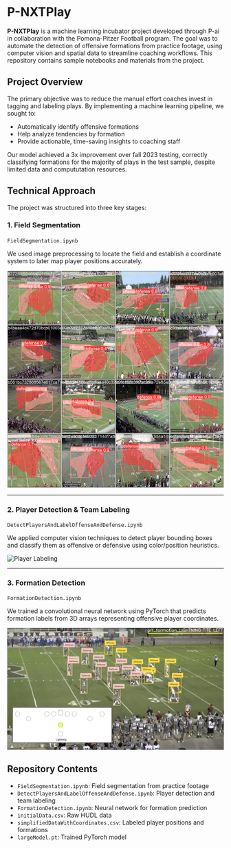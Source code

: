 # P-NXTPlay

**P-NXTPlay** is a machine learning incubator project developed through P-ai in collaboration with the Pomona-Pitzer Football program. The goal was to automate the detection of offensive formations from practice footage, using computer vision and spatial data to streamline coaching workflows. This repository contains sample notebooks and materials from the project.

## Project Overview

The primary objective was to reduce the manual effort coaches invest in tagging and labeling plays. By implementing a machine learning pipeline, we sought to:

- Automatically identify offensive formations
- Help analyze tendencies by formation
- Provide actionable, time-saving insights to coaching staff

Our model achieved a 3x improvement over fall 2023 testing, correctly classifying formations for the majority of plays in the test sample, despite limited data and compututation resources.

## Technical Approach

The project was structured into three key stages:

### 1. Field Segmentation

`FieldSegmentation.ipynb`

We used image preprocessing to locate the field and establish a coordinate system to later map player positions accurately.

![Field Segmentation](./Segmentation.png)

---

### 2. Player Detection & Team Labeling

`DetectPlayersAndLabelOffenseAndDefense.ipynb`

We applied computer vision techniques to detect player bounding boxes and classify them as offensive or defensive using color/position heuristics.

![Player Labeling](.images/Detection.png)

---

### 3. Formation Detection

`FormationDetection.ipynb`

We trained a convolutional neural network using PyTorch that predicts formation labels from 3D arrays representing offensive player coordinates.

![Output Sample](./ExampleOutput.png)

## Repository Contents

- `FieldSegmentation.ipynb`: Field segmentation from practice footage  
- `DetectPlayersAndLabelOffenseAndDefense.ipynb`: Player detection and team labeling  
- `FormationDetection.ipynb`: Neural network for formation prediction  
- `initialData.csv`: Raw HUDL data  
- `simplifiedDataWithCoordinates.csv`: Labeled player positions and formations  
- `largeModel.pt`: Trained PyTorch model


